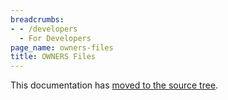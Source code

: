 ```yaml
---
breadcrumbs:
- - /developers
  - For Developers
page_name: owners-files
title: OWNERS Files
---
```


This documentation has [moved to the source
tree](https://chromium.googlesource.com/chromium/src/+/HEAD/docs/code_reviews.md).
